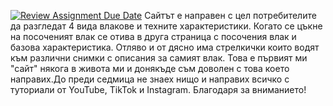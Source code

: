 [![Review Assignment Due Date](https://classroom.github.com/assets/deadline-readme-button-22041afd0340ce965d47ae6ef1cefeee28c7c493a6346c4f15d667ab976d596c.svg)](https://classroom.github.com/a/cxxOiUOi)
Сайтът е направен с цел потребителите да разгледат 4 вида влакове и техните характеристики. 
Когато се цъкне на посоченият влак се отива в друга страница с посочения влак и базова характеристика. Отляво и от дясно има стрелкички които водят към различни снимки с описания за самият влак.
Това е първият ми "сайт" някога в живота ми и донякъде съм доволен с това което направих.До преди седмица не знаех нищо и направих всичко с туториали от YouTube, TikTok и Instagram.
Благодаря за вниманието!

